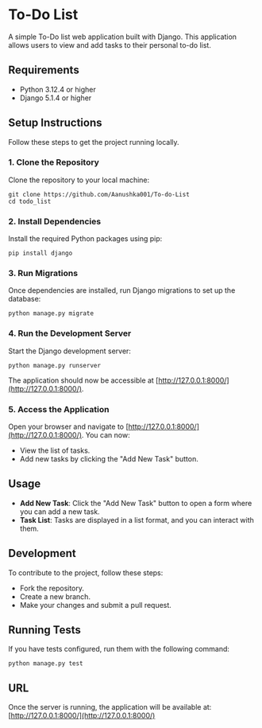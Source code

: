 # To-Do List
A simple To-Do list web application built with Django. This application allows users to view and add tasks to their personal to-do list.

## Requirements
- Python 3.12.4 or higher
- Django 5.1.4 or higher

## Setup Instructions
Follow these steps to get the project running locally.

### 1. Clone the Repository
Clone the repository to your local machine:

```
git clone https://github.com/Aanushka001/To-do-List
cd todo_list
```

### 2. Install Dependencies
Install the required Python packages using pip:

```
pip install django
```

### 3. Run Migrations
Once dependencies are installed, run Django migrations to set up the database:
```
python manage.py migrate
```

### 4. Run the Development Server
Start the Django development server:
```
python manage.py runserver
```
The application should now be accessible at [http://127.0.0.1:8000/](http://127.0.0.1:8000/).

### 5. Access the Application
Open your browser and navigate to [http://127.0.0.1:8000/](http://127.0.0.1:8000/). You can now:
- View the list of tasks.
- Add new tasks by clicking the "Add New Task" button.

## Usage
- **Add New Task**: Click the "Add New Task" button to open a form where you can add a new task.
- **Task List**: Tasks are displayed in a list format, and you can interact with them.

## Development
To contribute to the project, follow these steps:
- Fork the repository.
- Create a new branch.
- Make your changes and submit a pull request.

## Running Tests
If you have tests configured, run them with the following command:
```
python manage.py test
```

## URL
Once the server is running, the application will be available at:  
[http://127.0.0.1:8000/](http://127.0.0.1:8000/)
